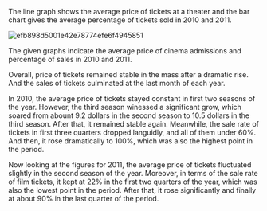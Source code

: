 The line graph shows the average price of tickets at a theater and the bar chart gives the average percentage of tickets sold in 2010 and 2011.

![efb898d5001e42e78774efe6f4945851](https://daxue-oss.koocdn.com/upload/ti/sardine/2522000-2523000/2522303/efb898d5001e42e78774efe6f4945851.png)

The given graphs indicate the average price of cinema admissions and percentage of sales in 2010 and 2011.

Overall, price of tickets remained stable in the mass after a dramatic rise. And the sales of tickets culminated at the last month of each year.

In 2010, the average price of tickets stayed constant in first two seasons of the year. However, the third season winessed a significant grow, which soared from abount 9.2 dollars in the second season to 10.5 dollars in the third season. After that, it remained stable again. Meanwhile, the sale rate of tickets in first three quarters dropped languidly, and all of them under 60%. And then, it rose dramatically to 100%, which was also the highest point in the period.

Now looking at the figures for 2011, the average price of tickets fluctuated slightly in the second season of the year. Moreover, in terms of the sale rate of film tickets, it kept at 22% in the first two quarters of the year, which was also the lowest point in the period. After that, it rose significantly and finally at about 90% in the last quarter of the period.

